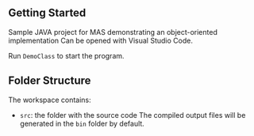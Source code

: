 ## Getting Started

Sample JAVA project for MAS demonstrating an object-oriented implementation
Can be opened with Visual Studio Code.

Run `DemoClass` to start the program.

## Folder Structure

The workspace contains:
- `src`: the folder with the source code
  The compiled output files will be generated in the `bin` folder by default.

